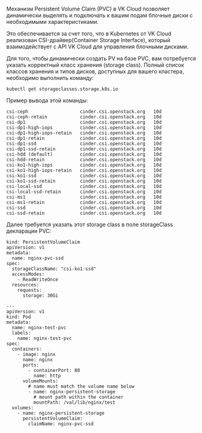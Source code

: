 Механизм Persistent Volume Claim (PVC) в VK Cloud позволяет динамически выделять и подключать к вашим подам блочные диски с необходимыми характеристиками.

Это обеспечивается за счет того, что в Kubernetes от VK Cloud реализован CSI-драйвер(Container Storage Interface), который взаимодействует с API VK Cloud для управления блочными дисками.

Для того, чтобы динамически создать PV на базе PVC, вам потребуется указать корректный класс хранения (storage class). Полный список классов хранения и типов дисков, доступных для вашего кластера, необходимо выполнить команду:

```
kubectl get storageclasses.storage.k8s.io
```

Пример вывода этой команды:

```
csi-ceph                   cinder.csi.openstack.org   10d
csi-ceph-retain            cinder.csi.openstack.org   10d
csi-dp1                    cinder.csi.openstack.org   10d
csi-dp1-high-iops          cinder.csi.openstack.org   10d
csi-dp1-high-iops-retain   cinder.csi.openstack.org   10d
csi-dp1-retain             cinder.csi.openstack.org   10d
csi-dp1-ssd                cinder.csi.openstack.org   10d
csi-dp1-ssd-retain         cinder.csi.openstack.org   10d
csi-hdd (default)          cinder.csi.openstack.org   10d
csi-hdd-retain             cinder.csi.openstack.org   10d
csi-ko1-high-iops          cinder.csi.openstack.org   10d
csi-ko1-high-iops-retain   cinder.csi.openstack.org   10d
csi-ko1-ssd                cinder.csi.openstack.org   10d
csi-ko1-ssd-retain         cinder.csi.openstack.org   10d
csi-local-ssd              cinder.csi.openstack.org   10d
csi-local-ssd-retain       cinder.csi.openstack.org   10d
csi-ms1                    cinder.csi.openstack.org   10d
csi-ms1-retain             cinder.csi.openstack.org   10d
csi-ssd                    cinder.csi.openstack.org   10d
csi-ssd-retain             cinder.csi.openstack.org   10d
```

Далее требуется указать этот storage class в поле storageClass декларации PVC:

```
kind: PersistentVolumeClaim
apiVersion: v1
metadata:
  name: nginx-pvc-ssd
spec:
  storageClassName: "csi-ko1-ssd"
  accessModes:
    - ReadWriteOnce
  resources:
    requests:
      storage: 30Gi
 
---
apiVersion: v1
kind: Pod
metadata:
  name: nginx-test-pvc
  labels:
    name: nginx-test-pvc
spec:
  containers:
    - image: nginx
      name: nginx
      ports:
        - containerPort: 80
          name: http
      volumeMounts:
        # name must match the volume name below
        - name: nginx-persistent-storage
          # mount path within the container
          mountPath: /val/lib/nginx/test
  volumes:
    - name: nginx-persistent-storage
      persistentVolumeClaim:
        claimName: nginx-pvc-ssd
```
